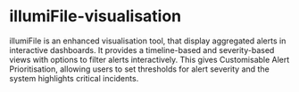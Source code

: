 # illumiFile-visualisation
illumiFile is an enhanced visualisation tool, that display aggregated alerts in interactive dashboards. It provides a timeline-based and severity-based views with options to filter alerts interactively. This gives Customisable Alert Prioritisation, allowing users to set thresholds for alert severity and the system highlights critical incidents.
